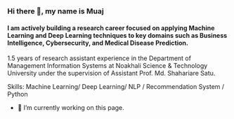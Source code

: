 ### Hi there 👋, my name is Muaj
#### I am actively building a research career focused on applying Machine Learning and Deep Learning techniques to key domains such as Business Intelligence, Cybersecurity, and Medical Disease Prediction.
1.5 years of research assistant experience in the Department of Management Information Systems at Noakhali Science & Technology University under the supervision of Assistant Prof. Md. Shahariare Satu.


Skills: Machine Learning/ Deep Learning/ NLP / Recommendation System / Python

- 🔭 I’m currently working on this page. 




